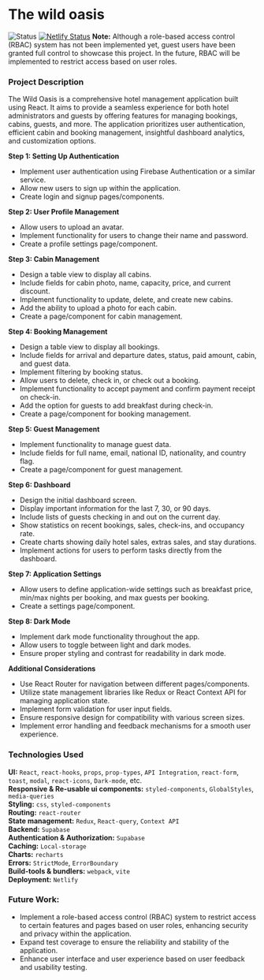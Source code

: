 # **The wild oasis**

![Status](https://img.shields.io/badge/Status-In%20Progress-yellow?style=flat-square) [![Netlify Status](https://img.shields.io/badge/Netlify-Deployment-brightgreen?style=flat-square&logo=netlify)](https://the-wild-oasis-1ef4a.netlify.app)
**Note:** Although a role-based access control (RBAC) system has not been implemented yet, guest users have been granted full control to showcase this project. In the future, RBAC will be implemented to restrict access based on user roles.

### **Project Description**

The Wild Oasis is a comprehensive hotel management application built using React. It aims to provide a seamless experience for both hotel administrators and guests by offering features for managing bookings, cabins, guests, and more. The application prioritizes user authentication, efficient cabin and booking management, insightful dashboard analytics, and customization options.

**Step 1: Setting Up Authentication**

- Implement user authentication using Firebase Authentication or a similar service.
- Allow new users to sign up within the application.
- Create login and signup pages/components.

**Step 2: User Profile Management**

- Allow users to upload an avatar.
- Implement functionality for users to change their name and password.
- Create a profile settings page/component.

**Step 3: Cabin Management**

- Design a table view to display all cabins.
- Include fields for cabin photo, name, capacity, price, and current discount.
- Implement functionality to update, delete, and create new cabins.
- Add the ability to upload a photo for each cabin.
- Create a page/component for cabin management.

**Step 4: Booking Management**

- Design a table view to display all bookings.
- Include fields for arrival and departure dates, status, paid amount, cabin, and guest data.
- Implement filtering by booking status.
- Allow users to delete, check in, or check out a booking.
- Implement functionality to accept payment and confirm payment receipt on check-in.
- Add the option for guests to add breakfast during check-in.
- Create a page/component for booking management.

**Step 5: Guest Management**

- Implement functionality to manage guest data.
- Include fields for full name, email, national ID, nationality, and country flag.
- Create a page/component for guest management.

**Step 6: Dashboard**

- Design the initial dashboard screen.
- Display important information for the last 7, 30, or 90 days.
- Include lists of guests checking in and out on the current day.
- Show statistics on recent bookings, sales, check-ins, and occupancy rate.
- Create charts showing daily hotel sales, extras sales, and stay durations.
- Implement actions for users to perform tasks directly from the dashboard.

**Step 7: Application Settings**

- Allow users to define application-wide settings such as breakfast price, min/max nights per booking, and max guests per booking.
- Create a settings page/component.

**Step 8: Dark Mode**

- Implement dark mode functionality throughout the app.
- Allow users to toggle between light and dark modes.
- Ensure proper styling and contrast for readability in dark mode.

**Additional Considerations**

- Use React Router for navigation between different pages/components.
- Utilize state management libraries like Redux or React Context API for managing application state.
- Implement form validation for user input fields.
- Ensure responsive design for compatibility with various screen sizes.
- Implement error handling and feedback mechanisms for a smooth user experience.

### **Technologies Used**

**UI:** `React`, `react-hooks`, `props`, `prop-types`, `API Integration`, `react-form`, `toast`, `modal`, `react-icons`, `Dark-mode`, etc.  
**Responsive & Re-usable ui components:**  `styled-components`, `GlobalStyles`, `media-queries`  
**Styling:** `css`, `styled-components`  
**Routing:** `react-router`  
**State management:** `Redux`, `React-query`, `Context API`  
**Backend:** `Supabase`  
**Authentication & Authorization:** `Supabase`  
**Caching:** `Local-storage`  
**Charts:** `recharts`  
**Errors:** `StrictMode`, `ErrorBoundary`  
**Build-tools & bundlers:** `webpack`, `vite`  
**Deployment:** `Netlify`  

### **Future Work:**

- Implement a role-based access control (RBAC) system to restrict access to certain features and pages based on user roles, enhancing security and privacy within the application.
- Expand test coverage to ensure the reliability and stability of the application.
- Enhance user interface and user experience based on user feedback and usability testing.
